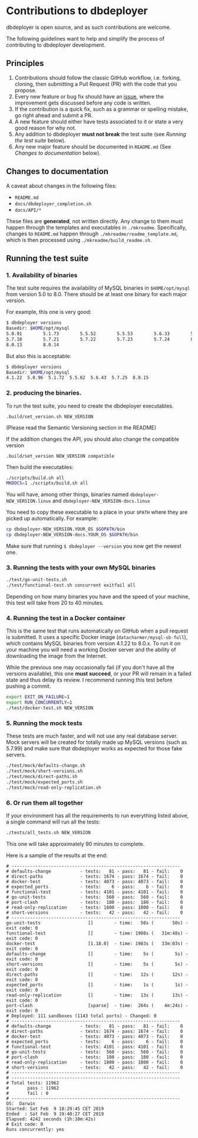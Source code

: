 # Contributions to dbdeployer

dbdeployer is open source, and as such contributions are welcome.

The following guidelines want to help and simplify the process of contributing to dbdeployer development.

## Principles

1. Contributions should follow the classic GitHub workflow, i.e. forking, cloning, then submitting a Pull Request (PR) 
with the code that you propose.
2. Every new feature or bug fix should have an [issue](https://github.com/datacharmer/dbdeployer/issues), where the 
improvement gets discussed before any code is written.
3. If the contribution is a quick fix, such as a grammar or spelling mistake, go right ahead and submit a PR.
4. A new feature should either have tests associated to it or state a very good reason for why not.
5. Any addition to dbdeployer **must not break** the test suite (see *Running the test suite* below).
6. Any new major feature should be documented in `README.md` (See *Changes to documentation* below).

## Changes to documentation

A caveat about changes in the following files:

* `README.md`
* `docs/dbdeployer_completion.sh`
* `docs/API/*`

These files are **generated**, not written directly. Any change to them must happen through the templates and executables 
in `./mkreadme`. Specifically, changes to `README.md` happen through `./mkreadme/readme_template.md`, which is then
processed using `./mkreadme/build_readme.sh`. 


## Running the test suite


### 1. Availability of binaries

The test suite requires the availability of MySQL binaries in `$HOME/opt/mysql` from version 5.0 to 8.0. There should be 
at least one binary for each major version.

For example, this one is very good:

```bash
$ dbdeployer versions
Basedir: $HOME/opt/mysql
5.0.91        5.1.73        5.5.52        5.5.53        5.6.33        5.6.41
5.7.18        5.7.21        5.7.22        5.7.23        5.7.24        8.0.11
8.0.13        8.0.14
```

But also this is acceptable:

```bash
$ dbdeployer versions
Basedir: $HOME/opt/mysql
4.1.22  5.0.96  5.1.72  5.5.62  5.6.43  5.7.25  8.0.15
```

### 2. producing the binaries.

To run the test suite, you need to create the dbdeployer executables.

`.build/set_version.sh NEW_VERSION`

(Please read the Semantic Versioning section in the README)

If the addition changes the API, you should also change the compatible version

`.build/set_version NEW_VERSION compatible`

Then build the  executables:

```bash
./scripts/build.sh all
MKDOCS=1 ./scripts/build.sh all
```

You will have, among other things, binaries named `dbdeployer-NEW_VERSION.linux` and `dbdeployer-NEW_VERSION-docs.linux`

You need to copy these executable to a place in your `$PATH` where they are picked up automatically. For example:

```bash
cp dbdeployer-NEW_VERSION.YOUR_OS $GOPATH/bin
cp dbdeployer-NEW_VERSION-docs.YOUR_OS $GOPATH/bin
```

Make sure that running `$ dbdeployer --version` you now get the newest one.


### 3. Running the tests with your own MySQL binaries

```bash
./test/go-unit-tests.sh
./test/functional-test.sh concurrent exitfail all
```

Depending on how many binaries you have and the speed of your machine, this test will take from 20 to 40 minutes.


### 4. Running the test in a Docker container

This is the same test that runs automatically on GitHub when a pull request is submitted. It uses a specific Docker
image (`datacharmer/mysql-sb-full`), which contains MySQL binaries from version 4.1.22 to 8.0.x. To run it on your
machine you will need a working Docker server and the ability of downloading the image from the Internet.

While the previous one may occasionally fail (if you don't have all the versions available), this one **must succeed**, 
or your PR will remain in a failed state and thus delay its review. I recommend running this test before pushing a commit.

```bash
export EXIT_ON_FAILURE=1
export RUN_CONCURRENTLY=1
./test/docker-test.sh NEW_VERSION
```

### 5. Running the mock tests

These tests are much faster, and will not use any real database server. Mock servers will be created for totally
made up MySQL versions (such as 5.7.99) and make sure that dbdeployer works as expected for those fake servers.

```bash
./test/mock/defaults-change.sh
./test/mock/short-versions.sh
./test/mock/direct-paths.sh
./test/mock/expected_ports.sh
./test/mock/read-only-replication.sh
```


### 6. Or run them all together

If your environment has all the requirements to run everything listed above, a single command will run all the tests:

```bash
./tests/all_tests.sh NEW_VERSION
```

This one will take approximately 90 minutes to complete.

Here is a sample of the results at the end:

```
# ----------------------------------------------------------------
# defaults-change           - tests:   81 - pass:   81 - fail:    0
# direct-paths              - tests: 1674 - pass: 1674 - fail:    0
# docker-test               - tests: 4073 - pass: 4073 - fail:    0
# expected_ports            - tests:    6 - pass:    6 - fail:    0
# functional-test           - tests: 4101 - pass: 4101 - fail:    0
# go-unit-tests             - tests:  560 - pass:  560 - fail:    0
# port-clash                - tests:  180 - pass:  180 - fail:    0
# read-only-replication     - tests: 1800 - pass: 1800 - fail:    0
# short-versions            - tests:   42 - pass:   42 - fail:    0
# ----------------------------------------------------------------
go-unit-tests                  []        - time:   50s (       50s) - exit code: 0
functional-test                []        - time: 1908s (   31m:48s) - exit code: 0
docker-test                    [1.18.0]  - time: 1983s (   33m:03s) - exit code: 0
defaults-change                []        - time:    5s (        5s) - exit code: 0
short-versions                 []        - time:    5s (        5s) - exit code: 0
direct-paths                   []        - time:   12s (       12s) - exit code: 0
expected_ports                 []        - time:    1s (        1s) - exit code: 0
read-only-replication          []        - time:   13s (       13s) - exit code: 0
port-clash                     [sparse]  - time:  264s (    4m:24s) - exit code: 0
# Deployed: 111 sandboxes (1143 total ports) - Changed: 0
# ----------------------------------------------------------------
# defaults-change           - tests:   81 - pass:   81 - fail:    0
# direct-paths              - tests: 1674 - pass: 1674 - fail:    0
# docker-test               - tests: 4073 - pass: 4073 - fail:    0
# expected_ports            - tests:    6 - pass:    6 - fail:    0
# functional-test           - tests: 4101 - pass: 4101 - fail:    0
# go-unit-tests             - tests:  560 - pass:  560 - fail:    0
# port-clash                - tests:  180 - pass:  180 - fail:    0
# read-only-replication     - tests: 1800 - pass: 1800 - fail:    0
# short-versions            - tests:   42 - pass:   42 - fail:    0
# ----------------------------------------------------------------
# ----------------------------------------------------------------
# Total tests: 11962
#       pass : 11962
#       fail : 0
# ----------------------------------------------------------------
OS:  Darwin
Started: Sat Feb  9 18:29:45 CET 2019
Ended  : Sat Feb  9 19:40:27 CET 2019
Elapsed: 4242 seconds (1h:10m:42s)
# Exit code: 0
Runs concurrently: yes
```

